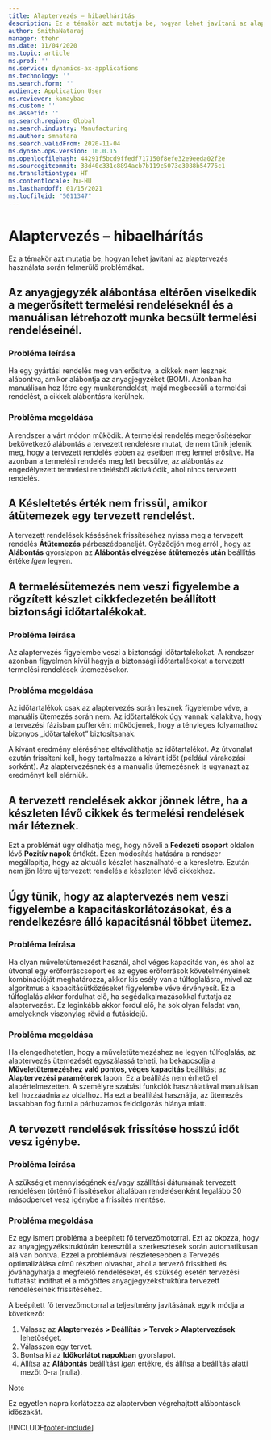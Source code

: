 ```yaml
---
title: Alaptervezés – hibaelhárítás
description: Ez a témakör azt mutatja be, hogyan lehet javítani az alaptervezés használata során felmerülő problémákat.
author: SmithaNataraj
manager: tfehr
ms.date: 11/04/2020
ms.topic: article
ms.prod: ''
ms.service: dynamics-ax-applications
ms.technology: ''
ms.search.form: ''
audience: Application User
ms.reviewer: kamaybac
ms.custom: ''
ms.assetid: ''
ms.search.region: Global
ms.search.industry: Manufacturing
ms.author: smnatara
ms.search.validFrom: 2020-11-04
ms.dyn365.ops.version: 10.0.15
ms.openlocfilehash: 44291f5bcd9ffedf717150f8efe32e9eeda02f2e
ms.sourcegitcommit: 38d40c331c8894acb7b119c5073e3088b54776c1
ms.translationtype: HT
ms.contentlocale: hu-HU
ms.lasthandoff: 01/15/2021
ms.locfileid: "5011347"
---
```

# <a name="troubleshoot-master-planning"></a>Alaptervezés – hibaelhárítás

Ez a témakör azt mutatja be, hogyan lehet javítani az alaptervezés használata során felmerülő problémákat.

## <a name="bill-of-materials-explosion-behaves-differently-for-firmed-production-orders-and-for-estimated-production-orders-for-manually-created-work"></a>Az anyagjegyzék alábontása eltérően viselkedik a megerősített termelési rendeléseknél és a manuálisan létrehozott munka becsült termelési rendeléseinél.

### <a name="issue-description"></a>Probléma leírása

Ha egy gyártási rendelés meg van erősítve, a cikkek nem lesznek alábontva, amikor alábontja az anyagjegyzéket (BOM). Azonban ha manuálisan hoz létre egy munkarendelést, majd megbecsüli a termelési rendelést, a cikkek alábontásra kerülnek.

### <a name="issue-resolution"></a>Probléma megoldása

A rendszer a várt módon működik. A termelési rendelés megerősítésekor bekövetkező alábontás a tervezett rendelésre mutat, de nem tűnik jelenik meg, hogy a tervezett rendelés ebben az esetben meg lennel erősítve. Ha azonban a termelési rendelés meg lett becsülve, az alábontás az engedélyezett termelési rendelésből aktiválódik, ahol nincs tervezett rendelés.

## <a name="the-delay-value-isnt-updated-when-i-reschedule-a-planned-order"></a>A Késleltetés érték nem frissül, amikor átütemezek egy tervezett rendelést.

A tervezett rendelések késésének frissítéséhez nyissa meg a tervezett rendelés **Átütemezés** párbeszédpaneljét. Győződjön meg arról , hogy az **Alábontás** gyorslapon az **Alábontás elvégzése átütemezés után** beállítás értéke *Igen* legyen.

## <a name="production-scheduling-doesnt-consider-the-safety-margins-that-are-set-on-the-item-coverage-for-pegged-supply"></a>A termelésütemezés nem veszi figyelembe a rögzített készlet cikkfedezetén beállított biztonsági időtartalékokat.

### <a name="issue-description"></a>Probléma leírása

Az alaptervezés figyelembe veszi a biztonsági időtartalékokat. A rendszer azonban figyelmen kívül hagyja a biztonsági időtartalékokat a tervezett termelési rendelések ütemezésekor.

### <a name="issue-resolution"></a>Probléma megoldása

Az időtartalékok csak az alaptervezés során lesznek figyelembe véve, a manuális ütemezés során nem. Az időtartalékok úgy vannak kialakítva, hogy a tervezési fázisban pufferként működjenek, hogy a tényleges folyamathoz bizonyos „időtartalékot” biztosítsanak.

A kívánt eredmény eléréséhez eltávolíthatja az időtartalékot. Az útvonalat ezután frissíteni kell, hogy tartalmazza a kívánt időt (például várakozási sorként). Az alaptervezésnek és a manuális ütemezésnek is ugyanazt az eredményt kell elérniük.

## <a name="planned-orders-are-generated-even-though-we-have-items-in-stock-and-production-orders-already-exist-for-them"></a>A tervezett rendelések akkor jönnek létre, ha a készleten lévő cikkek és termelési rendelések már léteznek.

Ezt a problémát úgy oldhatja meg, hogy növeli a **Fedezeti csoport** oldalon lévő **Pozitív napok** értékét. Ezen módosítás hatására a rendszer megállapítja, hogy az aktuális készlet használható-e a keresletre. Ezután nem jön létre új tervezett rendelés a készleten lévő cikkekhez.

## <a name="master-planning-doesnt-seem-to-respect-capacity-limitations-and-is-scheduling-more-than-the-available-capacity"></a>Úgy tűnik, hogy az alaptervezés nem veszi figyelembe a kapacitáskorlátozásokat, és a rendelkezésre álló kapacitásnál többet ütemez.

### <a name="issue-description"></a>Probléma leírása

Ha olyan műveletütemezést használ, ahol véges kapacitás van, és ahol az útvonal egy erőforráscsoport és az egyes erőforrások követelményeinek kombinációját meghatározza, akkor kis esély van a túlfoglalásra, mivel az algoritmus a kapacitásütközéseket figyelembe véve érvényesít. Ez a túlfoglalás akkor fordulhat elő, ha segédalkalmazásokkal futtatja az alaptervezést. Ez leginkább akkor fordul elő, ha sok olyan feladat van, amelyeknek viszonylag rövid a futásidejű.

### <a name="issue-resolution"></a>Probléma megoldása

Ha elengedhetetlen, hogy a műveletütemezéshez ne legyen túlfoglalás, az alaptervezés ütemezését egyszálassá teheti, ha bekapcsolja a **Műveletütemezéshez való pontos, véges kapacitás** beállítást az **Alaptervezési paraméterek** lapon. Ez a beállítás nem érhető el alapértelmezetten. A személyre szabási funkciók használatával manuálisan kell hozzáadnia az oldalhoz. Ha ezt a beállítást használja, az ütemezés lassabban fog futni a párhuzamos feldolgozás hiánya miatt.

## <a name="planned-orders-take-a-long-time-to-update"></a>A tervezett rendelések frissítése hosszú időt vesz igénybe.

### <a name="issue-description"></a>Probléma leírása

A szükséglet mennyiségének és/vagy szállítási dátumának tervezett rendelésen történő frissítésekor általában rendelésenként legalább 30 másodpercet vesz igénybe a frissítés mentése.

### <a name="issue-resolution"></a>Probléma megoldása

Ez egy ismert probléma a beépített fő tervezőmotorral. Ezt az okozza, hogy az anyagjegyzékstruktúrán keresztül a szerkesztések során automatikusan alá van bontva. Ezzel a problémával részletesebben a Tervezés optimalizálása című részben olvashat, ahol a tervező frissítheti és jóváhagyhatja a megfelelő rendeléseket, és szükség esetén tervezési futtatást indíthat el a mögöttes anyagjegyzékstruktúra tervezett rendeléseinek frissítéséhez.

A beépített fő tervezőmotorral a teljesítmény javításának egyik módja a következő:

1. Válassz az **Alaptervezés \> Beállítás \> Tervek \> Alaptervezések** lehetőséget.
1. Válasszon egy tervet.
1. Bontsa ki az **Időkorlátot napokban** gyorslapot.
1. Állítsa az **Alábontás** beállítást *Igen* értékre, és állítsa a beállítás alatti mezőt 0-ra (nulla).

> [!NOTE]
> Ez egyetlen napra korlátozza az alaptervben végrehajtott alábontások időszakát.


[!INCLUDE[footer-include](../../includes/footer-banner.md)]